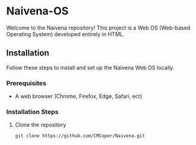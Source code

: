 # Naivena-OS

Welcome to the Naivena repository! This project is a Web OS (Web-based Operating System) developed entirely in HTML.

## Installation

Follow these steps to install and set up the Naivena Web OS locally.

### Prerequisites

- A web browser (Chrome, Firefox, Edge, Safari, ect)

### Installation Steps

1. Clone the repository
   ```bash
   git clone https://github.com/CMCoper/Naivena.git
